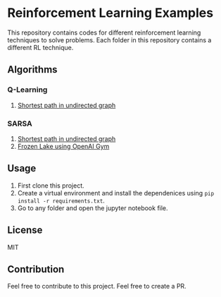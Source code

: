 # Reinforcement Learning Examples

This repository contains codes for different reinforcement learning techniques to solve problems. Each folder in this repository contains a different RL technique.

## Algorithms

### Q-Learning

1. [Shortest path in undirected graph](/q-learning/shortest_path.ipynb)

### SARSA

1. [Shortest path in undirected graph](/SARSA/shortest_path.ipynb)
2. [Frozen Lake using OpenAI Gym](/SARSA/openai_frozen_lake.ipynb)

## Usage

1. First clone this project.
2. Create a virtual environment and install the dependenices using `pip install -r requirements.txt`.
3. Go to any folder and open the jupyter notebook file.

## License

MIT

## Contribution

Feel free to contribute to this project. Feel free to create a PR.
